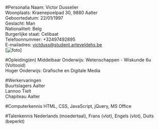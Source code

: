 #Personalia
Naam: Victor Dusselier <br>
Woonplaats: Kraenepoelpad 30, 9880 Aalter <br>
Geboortedatum: 22/01/1997<br>
Geslacht: Man<br>
Nationaliteit: Belg<br>
Burgerlijke staat: Celibaat<br>
Telefoonnummer: +32497492895<br>
E-mailadres: victduss@student.arteveldehs.be<br>
[![foto](https://i1.sndcdn.com/avatars-000216649339-mz9c7t-t500x500.jpg)]<br>

#Opleiding(en)
Middelbaar Onderwijs: Wetenschappen - Wiskunde 6u (Voltooid)<br>
Hoger Onderwijs: Grafische en Digitale Media<br>

#Werkervaringen<br>
Buurtslagers Aalter<br>
Lannoo Tielt<br>
Chapiteau Aalter<br>

#Computerkennis
HTML, CSS, JavaScript, jQuery, MS Office<br>

#Talenkennis
Nederlands (moedertaal), Frans (vlot), Engels (vlot), Duits (beperkt)<br>



